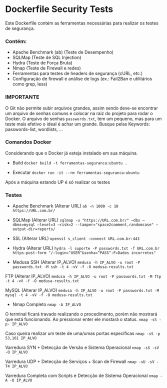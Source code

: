 # Dockerfile Security Tests
Este Dockerfile contém as ferramentas necessárias para realizar os testes de segurança.

### Contém: 
- Apache Benchmark (ab) (Teste de Desempenho)
- SQLMap (Teste de SQL Injection)
- Hydra (Teste de Força Bruta)
- Nmap (Teste de Firewall e redes)
- Ferramentas para testes de headers de segurança (cURL, etc.)
- Configuração de firewall e análise de logs (ex.: Fail2Ban e utilitários como grep, less)

### IMPORTANTE
O Git não permite subir arquivos grandes, assim sendo deve-se encontrar um arquivo de senhas comuns e colocar na raiz do projeto para rodar o Docker.
O arquivo de senhas `passwords.txt`, tem um pequeno, mas para um teste mais efetivo o ideal é achar um grande. 
Busque pelas Keywords: passwords-list, wordlists, ... 

### Comandos Docker
Considerando que o Docker já esteja instalado em sua máquina.
- Build
`docker build -t ferramentas-seguranca:ubuntu .`

- Executar
`docker run -it --rm ferramentas-seguranca:ubuntu`

Após a máquina estando UP é só realizar os testes


### Testes

- Apache Benchmark (Alterar URL)
`ab -n 1000 -c 10 https://URL.com.br/`

- SQLMap (Alterar URL)
`sqlmap -u "https://URL.com.br/" —dbs —dbms=mysql —level=3 —risk=2 --tamper="space2comment,randomcase" —output-dir=reports/`

- SSL (Alterar URL)
`openssl s_client -connect URL.com.br:443`

- Hydra  (Alterar URL)
`hydra -l suporte -P passwords.txt -f URL.com.br https-post-form "/:login=^USER^&senha=^PASS^:F=Dados incorretos"`

- Medusa
SSH (Alterar IP_ALVO)
`medusa -h IP_ALVO -u root -P passwords.txt -M ssh -t 4 -vV -f -O medusa-results.txt`

FTP (Alterar IP_ALVO)
`medusa -h IP_ALVO -u root -P passwords.txt -M ftp -t 4 -vV -f -O medusa-results.txt`

MySQL (Alterar IP_ALVO)
`medusa -h IP_ALVO -u root -P passwords.txt -M mysql -t 4 -vV -f -O medusa-results.txt`

- Nmap
Completo
`nmap -A IP_ALVO`

O terminal ficará travado realizando o procedimento, porém não mostrará que está funcionando. Ao pressionar enter ele mostará o status.
`nmap -sS -p- IP_ALVO`

Caso queira realizar um teste de uma/umas portas específicas 
`nmap -sS -p 53,161 IP_ALVO`

Varredura SYN + Detecção de Versão e Sistema Operacional
`nmap -sS -sV -O IP_ALVO`

Varredura UDP + Detecção de Serviços + Scan de Firewall
`nmap -sU -sV -T4 IP_ALVO`

Varredura Completa com Scripts e Detecção de Sistema Operacional
`nmap -A -O IP_ALVO`